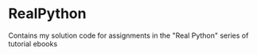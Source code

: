 # RealPython
Contains my solution code for assignments in the "Real Python" series of tutorial ebooks
